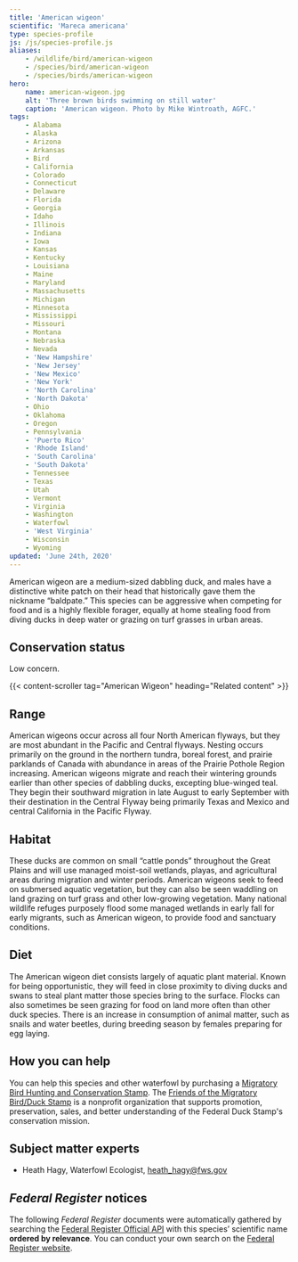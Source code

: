 ```yaml
---
title: 'American wigeon'
scientific: 'Mareca americana'
type: species-profile
js: /js/species-profile.js
aliases:
    - /wildlife/bird/american-wigeon
    - /species/bird/american-wigeon
    - /species/birds/american-wigeon
hero:
    name: american-wigeon.jpg
    alt: 'Three brown birds swimming on still water'
    caption: 'American wigeon. Photo by Mike Wintroath, AGFC.'
tags:
    - Alabama
    - Alaska
    - Arizona
    - Arkansas
    - Bird
    - California
    - Colorado
    - Connecticut
    - Delaware
    - Florida
    - Georgia
    - Idaho
    - Illinois
    - Indiana
    - Iowa
    - Kansas
    - Kentucky
    - Louisiana
    - Maine
    - Maryland
    - Massachusetts
    - Michigan
    - Minnesota
    - Mississippi
    - Missouri
    - Montana
    - Nebraska
    - Nevada
    - 'New Hampshire'
    - 'New Jersey'
    - 'New Mexico'
    - 'New York'
    - 'North Carolina'
    - 'North Dakota'
    - Ohio
    - Oklahoma
    - Oregon
    - Pennsylvania
    - 'Puerto Rico'
    - 'Rhode Island'
    - 'South Carolina'
    - 'South Dakota'
    - Tennessee
    - Texas
    - Utah
    - Vermont
    - Virginia
    - Washington
    - Waterfowl
    - 'West Virginia'
    - Wisconsin
    - Wyoming
updated: 'June 24th, 2020'
---
```


American wigeon are a medium-sized dabbling duck, and males have a distinctive white patch on their head that historically gave them the nickname “baldpate.”  This species can be aggressive when competing for food and is a highly flexible forager, equally at home stealing food from diving ducks in deep water or grazing on turf grasses in urban areas.

## Conservation status

Low concern.

{{< content-scroller tag="American Wigeon" heading="Related content" >}}

## Range

American wigeons occur across all four North American flyways, but they are most abundant in the Pacific and Central flyways. Nesting occurs primarily on the ground in the northern tundra, boreal forest, and prairie parklands of Canada with abundance in areas of the Prairie Pothole Region increasing. American wigeons migrate and reach their wintering grounds earlier than other species of dabbling ducks, excepting blue-winged teal. They begin their southward migration in late August to early September with their destination in the Central Flyway being primarily Texas and Mexico and central California in the Pacific Flyway.

## Habitat

These ducks are common on small “cattle ponds” throughout the Great Plains and will use managed moist-soil wetlands, playas, and agricultural areas during migration and winter periods. American wigeons seek to feed on submersed aquatic vegetation, but they can also be seen waddling on land grazing on turf grass and other low-growing vegetation. Many national wildlife refuges purposely flood some managed wetlands in early fall for early migrants, such as American wigeon, to provide food and sanctuary conditions.

## Diet

The American wigeon diet consists largely of aquatic plant material. Known for being opportunistic, they will feed in close proximity to diving ducks and swans to steal plant matter those species bring to the surface. Flocks can also sometimes be seen grazing for food on land more often than other duck species. There is an increase in consumption of animal matter, such as snails and water beetles, during breeding season by females preparing for egg laying.

## How you can help

You can help this species and other waterfowl by purchasing a [Migratory Bird Hunting and Conservation Stamp](https://www.fws.gov/birds/get-involved/duck-stamp.php). The [Friends of the Migratory Bird/Duck Stamp](http://www.friendsofthestamp.org/) is a nonprofit organization that supports promotion, preservation, sales, and better understanding of the Federal Duck Stamp's conservation mission.

## Subject matter experts

- Heath Hagy, Waterfowl Ecologist, [heath_hagy@fws.gov](mailto:heath_hagy@fws.gov)

## *Federal Register* notices

The following *Federal Register* documents were automatically gathered by searching the [Federal Register Official API](https://www.federalregister.gov/blog/learn/developers) with this species’ scientific name **ordered by relevance**. You can conduct your own search on the [Federal Register website](https://www.federalregister.gov/articles/search).